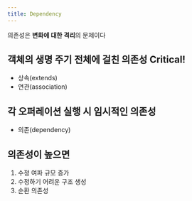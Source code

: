 ```yaml
---
title: Dependency
---
```

의존성은 **변화에 대한 격리**의 문제이다

## 객체의 생명 주기 전체에 걸친 의존성 Critical! 
- 상속(extends)
- 연관(association)

## **각 오퍼레이션 실행 시** 임시적인 의존성 
- 의존(dependency)

## 의존성이 높으면 
1. 수정 여파 규모 증가
2. 수정하기 어려운 구조 생성
3. 순환 의존성
